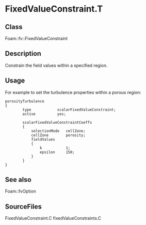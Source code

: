 # FixedValueConstraint.T 
## Class
Foam::fv::FixedValueConstraint

## Description
Constrain the field values within a specified region.

## Usage
For example to set the turbulence properties within a porous region:
```
porosityTurbulence
{
        type            scalarFixedValueConstraint;
        active          yes;

        scalarFixedValueConstraintCoeffs
        {
            selectionMode   cellZone;
            cellZone        porosity;
            fieldValues
            {
                k           1;
                epsilon     150;
            }
        }
}
```

## See also
Foam::fvOption

## SourceFiles
FixedValueConstraint.C
fixedValueConstraints.C

